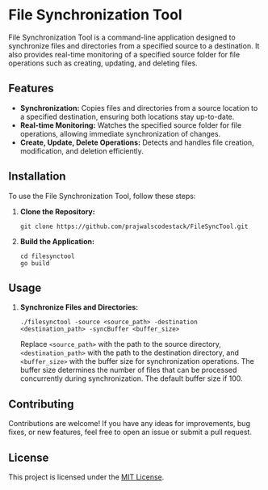 # File Synchronization Tool

File Synchronization Tool is a command-line application designed to synchronize files and directories from a specified source to a destination. It also provides real-time monitoring of a specified source folder for file operations such as creating, updating, and deleting files.

## Features

- **Synchronization:** Copies files and directories from a source location to a specified destination, ensuring both locations stay up-to-date.
- **Real-time Monitoring:** Watches the specified source folder for file operations, allowing immediate synchronization of changes.
- **Create, Update, Delete Operations:** Detects and handles file creation, modification, and deletion efficiently.

## Installation

To use the File Synchronization Tool, follow these steps:

1. **Clone the Repository:**
   ```
   git clone https://github.com/prajwalscodestack/FileSyncTool.git
   ```

2. **Build the Application:**
   ```
   cd filesynctool
   go build
   ```

## Usage

1. **Synchronize Files and Directories:**
   ```
   ./filesynctool -source <source_path> -destination <destination_path> -syncBuffer <buffer_size>
   ```
   Replace `<source_path>` with the path to the source directory, `<destination_path>` with the path to the destination directory, and `<buffer_size>` with the buffer size for synchronization operations. The buffer size determines the number of files that can be processed concurrently during synchronization. The default buffer size if 100.


## Contributing

Contributions are welcome! If you have any ideas for improvements, bug fixes, or new features, feel free to open an issue or submit a pull request.

## License

This project is licensed under the [MIT License](LICENSE).
